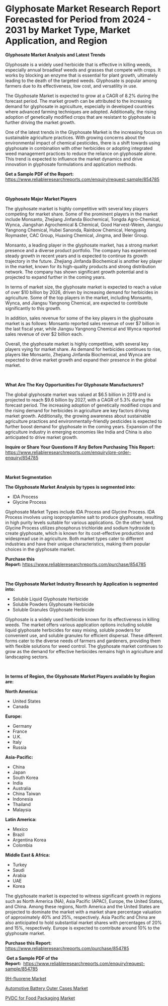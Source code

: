 <p><h1>Glyphosate Market Research Report Forecasted for Period from 2024 -  2031 by Market Type, Market Application, and Region</h1></p><p><strong>Glyphosate Market Analysis and Latest Trends</strong></p>
<p><p>Glyphosate is a widely used herbicide that is effective in killing weeds, especially annual broadleaf weeds and grasses that compete with crops. It works by blocking an enzyme that is essential for plant growth, ultimately leading to the death of the targeted weeds. Glyphosate is popular among farmers due to its effectiveness, low cost, and versatility in use.</p><p>The Glyphosate Market is expected to grow at a CAGR of 8.2% during the forecast period. The market growth can be attributed to the increasing demand for glyphosate in agriculture, especially in developed countries where advanced farming techniques are adopted. Additionally, the rising adoption of genetically modified crops that are resistant to glyphosate is further driving the market growth. </p><p>One of the latest trends in the Glyphosate Market is the increasing focus on sustainable agriculture practices. With growing concerns about the environmental impact of chemical pesticides, there is a shift towards using glyphosate in combination with other herbicides or adopting integrated weed management practices to reduce the reliance on glyphosate alone. This trend is expected to influence the market dynamics and drive innovation in glyphosate formulations and application methods.</p></p>
<p><strong>Get a Sample PDF of the Report:&nbsp;</strong> <a href="https://www.reliableresearchreports.com/enquiry/request-sample/854785">https://www.reliableresearchreports.com/enquiry/request-sample/854785</a></p>
<p>&nbsp;</p>
<p><strong>Glyphosate Major Market Players</strong></p>
<p><p>The glyphosate market is highly competitive with several key players competing for market share. Some of the prominent players in the market include Monsanto, Zhejiang Jinfanda Biochemical, Tongda Agro-Chemical, Wynca, Jiangshan Agrochemical & Chemical, Good Harvest-Weien, Jiangsu Yangnong Chemical, Hubei Sanonda, Rainbow Chemical, Hengyang Roymaster, CAC Group, Huaxing Chemical, Jingma, and Beier Group.</p><p>Monsanto, a leading player in the glyphosate market, has a strong market presence and a diverse product portfolio. The company has experienced steady growth in recent years and is expected to continue its growth trajectory in the future. Zhejiang Jinfanda Biochemical is another key player in the market, known for its high-quality products and strong distribution network. The company has shown significant growth potential and is projected to expand further in the coming years.</p><p>In terms of market size, the glyphosate market is expected to reach a value of over $10 billion by 2026, driven by increasing demand for herbicides in agriculture. Some of the top players in the market, including Monsanto, Wynca, and Jiangsu Yangnong Chemical, are expected to contribute significantly to this growth.</p><p>In addition, sales revenue for some of the key players in the glyphosate market is as follows: Monsanto reported sales revenue of over $7 billion in the last fiscal year, while Jiangsu Yangnong Chemical and Wynca reported sales revenue of over $2 billion each.</p><p>Overall, the glyphosate market is highly competitive, with several key players vying for market share. As demand for herbicides continues to rise, players like Monsanto, Zhejiang Jinfanda Biochemical, and Wynca are expected to drive market growth and expand their presence in the global market.</p></p>
<p>&nbsp;</p>
<p><strong>What Are The Key Opportunities For Glyphosate Manufacturers?</strong></p>
<p><p>The global glyphosate market was valued at $6.5 billion in 2019 and is projected to reach $9.6 billion by 2027, with a CAGR of 5.3% during the forecast period. The increasing adoption of genetically modified crops and the rising demand for herbicides in agriculture are key factors driving market growth. Additionally, the growing awareness about sustainable agriculture practices and environmentally-friendly pesticides is expected to further boost demand for glyphosate in the coming years. Expansion of the agriculture industry in emerging economies like India and China is also anticipated to drive market growth.</p></p>
<p><strong>Inquire or Share Your Questions If Any Before Purchasing This Report:</strong> <a href="https://www.reliableresearchreports.com/enquiry/pre-order-enquiry/854785">https://www.reliableresearchreports.com/enquiry/pre-order-enquiry/854785</a></p>
<p>&nbsp;</p>
<p><strong>Market Segmentation</strong></p>
<p><strong>The Glyphosate Market Analysis by types is segmented into:</strong></p>
<p><ul><li>IDA Process</li><li>Glycine Process</li></ul></p>
<p><p>Glyphosate Market Types include IDA Process and Glycine Process. IDA Process involves using isopropylamine salt to produce glyphosate, resulting in high purity levels suitable for various applications. On the other hand, Glycine Process utilizes phosphorus trichloride and sodium hydroxide to create glyphosate, which is known for its cost-effective production and widespread use in agriculture. Both market types cater to different industries and have their unique characteristics, making them popular choices in the glyphosate market.</p></p>
<p><strong>Purchase this Report:&nbsp;</strong><a href="https://www.reliableresearchreports.com/purchase/854785">https://www.reliableresearchreports.com/purchase/854785</a></p>
<p>&nbsp;</p>
<p><strong>The Glyphosate Market Industry Research by Application is segmented into:</strong></p>
<p><ul><li>Soluble Liquid Glyphosate Herbicide</li><li>Soluble Powders Glyphosate Herbicide</li><li>Soluble Granules Glyphosate Herbicide</li></ul></p>
<p><p>Glyphosate is a widely used herbicide known for its effectiveness in killing weeds. The market offers various application options including soluble liquid glyphosate herbicides for easy mixing, soluble powders for convenient use, and soluble granules for efficient dispersal. These different forms cater to the diverse needs of farmers and gardeners, providing them with flexible solutions for weed control. The glyphosate market continues to grow as the demand for effective herbicides remains high in agriculture and landscaping sectors.</p></p>
<p>&nbsp;</p>
<p><strong>In terms of Region, the Glyphosate Market Players available by Region are:</strong></p>
<p>
    <p> <strong> North America: </strong>
        <ul>
            <li>United States</li>
            <li>Canada</li>
        </ul>
        </p> 
    <p> <strong> Europe: </strong>
        <ul>
            <li>Germany</li>
            <li>France</li>
            <li>U.K.</li>
            <li>Italy</li>
            <li>Russia</li>
        </ul>
        </p> 
    <p> <strong> Asia-Pacific: </strong>
        <ul>
            <li>China</li>
            <li>Japan</li>
            <li>South Korea</li>
            <li>India</li>
            <li>Australia</li>
            <li>China Taiwan</li>
            <li>Indonesia</li>
            <li>Thailand</li>
            <li>Malaysia</li>
        </ul>
        </p> 
    <p> <strong> Latin America: </strong>
        <ul>
            <li>Mexico</li>
            <li>Brazil</li>
            <li>Argentina Korea</li>
            <li>Colombia</li>
        </ul>
        </p> 
    <p> <strong> Middle East & Africa: </strong>
        <ul>
            <li>Turkey</li>
            <li>Saudi</li>
            <li>Arabia</li>
            <li>UAE</li>
            <li>Korea</li>
        </ul>
    </p>
    </p>
<p><p>The glyphosate market is expected to witness significant growth in regions such as North America (NA), Asia Pacific (APAC), Europe, the United States, and China. Among these regions, North America and the United States are projected to dominate the market with a market share percentage valuation of approximately 40% and 25%, respectively. Asia Pacific and China are also anticipated to hold substantial market shares with percentages of 20% and 15%, respectively. Europe is expected to contribute around 10% to the glyphosate market.</p></p>
<p><strong>Purchase this Report: </strong><a href="https://www.reliableresearchreports.com/purchase/854785">https://www.reliableresearchreports.com/purchase/854785</a></p>
<p>&nbsp;<strong>Get a Sample PDF of the Report:&nbsp;&nbsp;</strong><a href="https://www.reliableresearchreports.com/enquiry/request-sample/854785">https://www.reliableresearchreports.com/enquiry/request-sample/854785</a></p>
<p><strong></strong></p>
<p><p><a href="https://view.publitas.com/reportprime-1/9h-fluorene-market-a-comprehensive-report-of-its-market-share-growth-trends-2023-2030/">9H-fluorene Market</a></p><p><a href="https://view.publitas.com/reportprime-1/global-automotive-battery-outer-cases-market-size-and-market-trends-insights-and-projections-from-2023-to-2030/">Automotive Battery Outer Cases Market</a></p><p><a href="https://view.publitas.com/reportprime-1/pvdc-for-food-packaging-market-research-report-provides-critical-insights-that-can-help-shape-business-development-and-investment-strategies/">PVDC for Food Packaging Market</a></p></p>